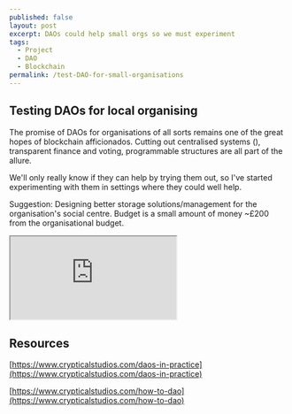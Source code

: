 ```yaml
---
published: false
layout: post
excerpt: DAOs could help small orgs so we must experiment
tags:
  - Project
  - DAO
  - Blockchain
permalink: /test-DAO-for-small-organisations
---
```

## Testing DAOs for local organising

The promise of DAOs for organisations of all sorts remains one of the great hopes of blockchain afficionados. Cutting out centralised systems (), transparent finance and voting, programmable structures are all part of the allure.

We'll only really know if they can help by trying them out, so I've started experimenting with them in settings where they could well help.




Suggestion: Designing better storage solutions/management for the organisation's social centre. Budget is a small amount of money ~£200 from the organisational budget. 


<iframe src="https://docs.google.com/spreadsheets/d/e/2PACX-1vQlSJJ6nxAlotJck7oJWq18VXzR5S1qNAb53mojHdtU37WVGMrlERlEBms3kmtkjhyxqiO7JP5t09Fb/pubhtml?gid=0&amp;single=true&amp;widget=true&amp;headers=false"></iframe>



## Resources

[https://www.crypticalstudios.com/daos-in-practice](https://www.crypticalstudios.com/daos-in-practice)

[https://www.crypticalstudios.com/how-to-dao](https://www.crypticalstudios.com/how-to-dao)

